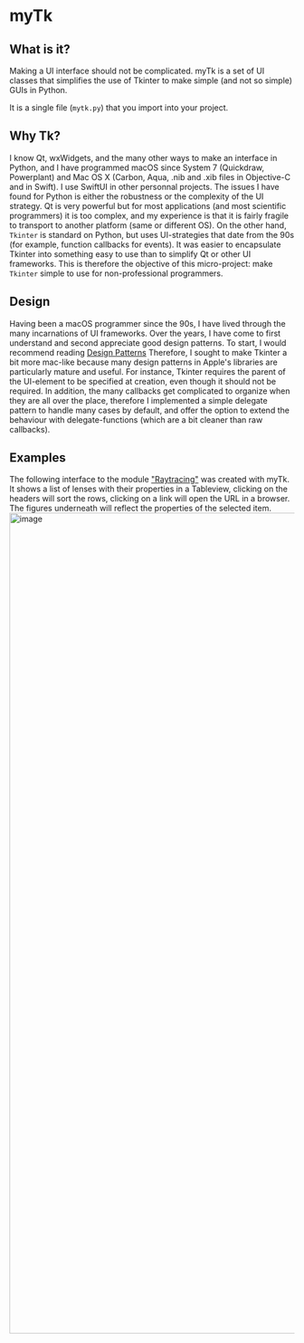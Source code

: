 # myTk

## What is it?
Making a UI interface should not be complicated. myTk is a set of UI classes that simplifies the use of Tkinter to make simple (and not so simple) GUIs in Python.

It is a single file (`mytk.py`) that you import into your project.

## Why Tk?
I know Qt, wxWidgets, and the many other ways to make an interface in Python, and I have programmed macOS since System 7 (Quickdraw, Powerplant) and Mac OS X (Carbon, Aqua, .nib and .xib files in Objective-C and in Swift). 
I use SwiftUI in other personnal projects. The issues I have found for Python is either the robustness or the complexity of the UI strategy. 
Qt is very powerful but for most applications (and most scientific programmers) it is too complex, and my experience is that it is fairly fragile to transport to another platform (same or different OS).
On the other hand, `Tkinter` is standard on Python, but uses UI-strategies that date from the 90s (for example, function callbacks for events). It was easier to encapsulate Tkinter into something easy to use 
than to simplify Qt or other UI frameworks. This is therefore the objective of this micro-project: make `Tkinter` simple to use for non-professional programmers.

## Design
Having been a macOS programmer since the 90s, I have lived through the many incarnations of UI frameworks. Over the years, I have come to first understand and second appreciate good design patterns. 
To start, I would recommend reading [Design Patterns](https://refactoring.guru/design-patterns)
Therefore, I sought to make Tkinter a bit more mac-like because many design patterns in Apple's libraries are particularly mature and useful.  For instance, Tkinter requires the 
parent of the UI-element to be specified at creation, even though it should not be required.  In addition, the many callbacks get complicated to organize when they are all over the place, therefore 
I implemented a simple delegate pattern to handle many cases by default, and offer the option to extend the behaviour with delegate-functions (which are a bit cleaner than raw callbacks).

## Examples

The following interface to the module ["Raytracing"]() was created with myTk.  It shows a list of lenses with their properties in a Tableview, clicking on the headers will sort the rows, clicking on a link will open the URL
in a browser.  The figures underneath will reflect the properties of the selected item.
<img width="1451" alt="image" src="https://github.com/DCC-Lab/myTk/assets/14200944/c5c127cd-5894-49c2-a3f1-76ee4d2c015a">
